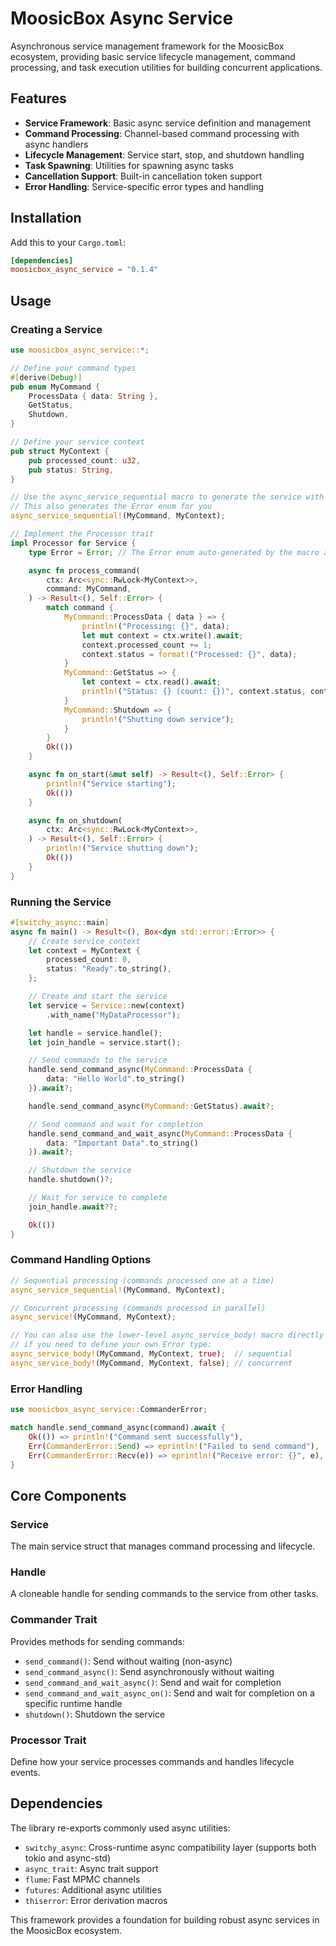 # MoosicBox Async Service

Asynchronous service management framework for the MoosicBox ecosystem, providing basic service lifecycle management, command processing, and task execution utilities for building concurrent applications.

## Features

- **Service Framework**: Basic async service definition and management
- **Command Processing**: Channel-based command processing with async handlers
- **Lifecycle Management**: Service start, stop, and shutdown handling
- **Task Spawning**: Utilities for spawning async tasks
- **Cancellation Support**: Built-in cancellation token support
- **Error Handling**: Service-specific error types and handling

## Installation

Add this to your `Cargo.toml`:

```toml
[dependencies]
moosicbox_async_service = "0.1.4"
```

## Usage

### Creating a Service

```rust
use moosicbox_async_service::*;

// Define your command types
#[derive(Debug)]
pub enum MyCommand {
    ProcessData { data: String },
    GetStatus,
    Shutdown,
}

// Define your service context
pub struct MyContext {
    pub processed_count: u32,
    pub status: String,
}

// Use the async_service_sequential macro to generate the service with sequential processing
// This also generates the Error enum for you
async_service_sequential!(MyCommand, MyContext);

// Implement the Processor trait
impl Processor for Service {
    type Error = Error; // The Error enum auto-generated by the macro above

    async fn process_command(
        ctx: Arc<sync::RwLock<MyContext>>,
        command: MyCommand,
    ) -> Result<(), Self::Error> {
        match command {
            MyCommand::ProcessData { data } => {
                println!("Processing: {}", data);
                let mut context = ctx.write().await;
                context.processed_count += 1;
                context.status = format!("Processed: {}", data);
            }
            MyCommand::GetStatus => {
                let context = ctx.read().await;
                println!("Status: {} (count: {})", context.status, context.processed_count);
            }
            MyCommand::Shutdown => {
                println!("Shutting down service");
            }
        }
        Ok(())
    }

    async fn on_start(&mut self) -> Result<(), Self::Error> {
        println!("Service starting");
        Ok(())
    }

    async fn on_shutdown(
        ctx: Arc<sync::RwLock<MyContext>>,
    ) -> Result<(), Self::Error> {
        println!("Service shutting down");
        Ok(())
    }
}
```

### Running the Service

```rust
#[switchy_async::main]
async fn main() -> Result<(), Box<dyn std::error::Error>> {
    // Create service context
    let context = MyContext {
        processed_count: 0,
        status: "Ready".to_string(),
    };

    // Create and start the service
    let service = Service::new(context)
        .with_name("MyDataProcessor");

    let handle = service.handle();
    let join_handle = service.start();

    // Send commands to the service
    handle.send_command_async(MyCommand::ProcessData {
        data: "Hello World".to_string()
    }).await?;

    handle.send_command_async(MyCommand::GetStatus).await?;

    // Send command and wait for completion
    handle.send_command_and_wait_async(MyCommand::ProcessData {
        data: "Important Data".to_string()
    }).await?;

    // Shutdown the service
    handle.shutdown()?;

    // Wait for service to complete
    join_handle.await??;

    Ok(())
}
```

### Command Handling Options

```rust
// Sequential processing (commands processed one at a time)
async_service_sequential!(MyCommand, MyContext);

// Concurrent processing (commands processed in parallel)
async_service!(MyCommand, MyContext);

// You can also use the lower-level async_service_body! macro directly
// if you need to define your own Error type:
async_service_body!(MyCommand, MyContext, true);  // sequential
async_service_body!(MyCommand, MyContext, false); // concurrent
```

### Error Handling

```rust
use moosicbox_async_service::CommanderError;

match handle.send_command_async(command).await {
    Ok(()) => println!("Command sent successfully"),
    Err(CommanderError::Send) => eprintln!("Failed to send command"),
    Err(CommanderError::Recv(e)) => eprintln!("Receive error: {}", e),
}
```

## Core Components

### Service
The main service struct that manages command processing and lifecycle.

### Handle
A cloneable handle for sending commands to the service from other tasks.

### Commander Trait
Provides methods for sending commands:
- `send_command()`: Send without waiting (non-async)
- `send_command_async()`: Send asynchronously without waiting
- `send_command_and_wait_async()`: Send and wait for completion
- `send_command_and_wait_async_on()`: Send and wait for completion on a specific runtime handle
- `shutdown()`: Shutdown the service

### Processor Trait
Define how your service processes commands and handles lifecycle events.

## Dependencies

The library re-exports commonly used async utilities:
- `switchy_async`: Cross-runtime async compatibility layer (supports both tokio and async-std)
- `async_trait`: Async trait support
- `flume`: Fast MPMC channels
- `futures`: Additional async utilities
- `thiserror`: Error derivation macros

This framework provides a foundation for building robust async services in the MoosicBox ecosystem.
